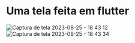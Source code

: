 # Uma tela feita em flutter


![Captura de tela 2023-08-25 - 18 43 12](https://github.com/helderlj/tela-flutter/assets/33905714/182ed279-0a37-45bc-ae0b-d3a8013a800a)
![Captura de tela 2023-08-25 - 18 43 34](https://github.com/helderlj/tela-flutter/assets/33905714/878902ee-bb48-4bc8-b4ac-6aef90696768)
